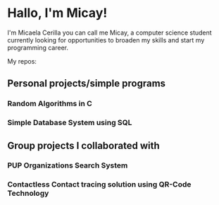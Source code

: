 # Hallo, I'm Micay!
I'm Micaela Cerilla you can call me Micay, a computer science student currently looking for opportunities to broaden my skills and start my programming career. 

My repos:
## Personal projects/simple programs
### Random Algorithms in C
### Simple Database System using SQL

## Group projects I collaborated with
### PUP Organizations Search System
### Contactless Contact tracing solution using QR-Code Technology
